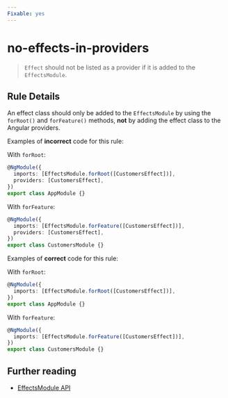 ```yaml
---
Fixable: yes
---
```


# no-effects-in-providers

> `Effect` should not be listed as a provider if it is added to the `EffectsModule`.

<!-- Everything above this generated, do not edit -->
<!-- MANUAL-DOC:START -->

## Rule Details

An effect class should only be added to the `EffectsModule` by using the `forRoot()` and `forFeature()` methods, **not** by adding the effect class to the Angular providers.

Examples of **incorrect** code for this rule:

With `forRoot`:

```ts
@NgModule({
  imports: [EffectsModule.forRoot([CustomersEffect])],
  providers: [CustomersEffect],
})
export class AppModule {}
```

With `forFeature`:

```ts
@NgModule({
  imports: [EffectsModule.forFeature([CustomersEffect])],
  providers: [CustomersEffect],
})
export class CustomersModule {}
```

Examples of **correct** code for this rule:

With `forRoot`:

```ts
@NgModule({
  imports: [EffectsModule.forRoot([CustomersEffect])],
})
export class AppModule {}
```

With `forFeature`:

```ts
@NgModule({
  imports: [EffectsModule.forFeature([CustomersEffect])],
})
export class CustomersModule {}
```

## Further reading

- [EffectsModule API](https://ngrx.io/api/effects/EffectsModule)
